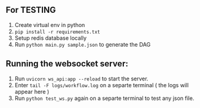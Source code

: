 ## For TESTING
1) Create virtual env in python
2) `pip install -r requirements.txt`
3) Setup redis database locally
4) Run `python main.py sample.json` to generate the DAG

## Running the websocket server:

1) Run `uvicorn ws_api:app --reload` to start the server.
2) Enter `tail -F logs/workflow.log` on a separte terminal ( the logs will appear here )
3) Run `python test_ws.py` again on a separte terminal to test any json file.
